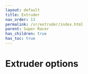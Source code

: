 ```yaml
---
layout: default
title: Extruder
nav_order: 13
permalink: /sr/extruder/index.html
parent: Super Racer
has_children: true
has_toc: true
---
```


# Extruder options
